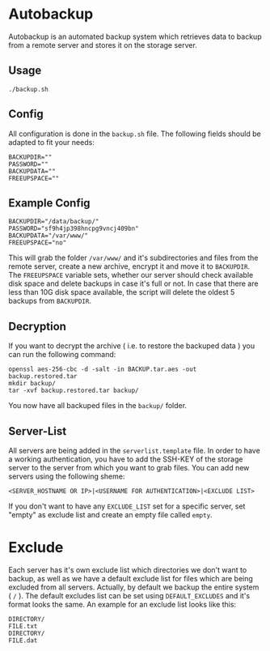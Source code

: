 # Autobackup

Autobackup is an automated backup system which retrieves data to backup from a remote server and stores it on the storage server.

## Usage

    ./backup.sh

## Config
All configuration is done in the `backup.sh` file. The following fields should be adapted to fit your needs:

    BACKUPDIR=""
    PASSWORD=""
    BACKUPDATA=""
    FREEUPSPACE=""

## Example Config

    BACKUPDIR="/data/backup/"
    PASSWORD="sf9h4jp398hncpg9vncj409bn"
    BACKUPDATA="/var/www/"
    FREEUPSPACE="no"

This will grab the folder `/var/www/` and it's subdirectories and files from the remote server, create a new archive, encrypt it and move it to `BACKUPDIR`. The `FREEUPSPACE` variable sets, whether our server should check available disk space and delete backups in case it's full or not. In case that there are less than 10G disk space available, the script will delete the oldest 5 backups from `BACKUPDIR`. 

## Decryption
If you want to decrypt the archive ( i.e. to restore the backuped data ) you can run the following command:

    openssl aes-256-cbc -d -salt -in BACKUP.tar.aes -out backup.restored.tar
    mkdir backup/
    tar -xvf backup.restored.tar backup/

You now have all backuped files in the `backup/` folder.

## Server-List
All servers are being added in the `serverlist.template` file. In order to have a working authentication, you have to add the SSH-KEY of the storage server to the server from which you want to grab files. You can add new servers using the following sheme:

    <SERVER_HOSTNAME OR IP>|<USERNAME FOR AUTHENTICATION>|<EXCLUDE LIST>

If you don't want to have any `EXCLUDE_LIST` set for a specific server, set "empty" as exclude list and create an empty file called `empty`.

# Exclude
Each server has it's own exclude list which directories we don't want to backup, as well as we have a default exclude list for files which are being excluded from all servers. Actually, by default we backup the entire system ( `/` ). The default excludes list can be set using `DEFAULT_EXCLUDES` and it's format looks the same. An example for an exclude list looks like this:

    DIRECTORY/
    FILE.txt
    DIRECTORY/
    FILE.dat
